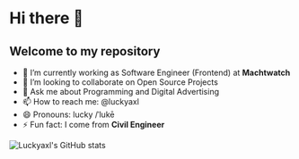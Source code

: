 # Hi there 👋
## Welcome to my repository

- 🔭 I’m currently working as Software Engineer (Frontend) at **Machtwatch**
- 👯 I’m looking to collaborate on Open Source Projects
- 💬 Ask me about Programming and Digital Advertising
- 📫 How to reach me: @luckyaxl
- 😄 Pronouns: lucky /ˈlukē
- ⚡ Fun fact: I come from **Civil Engineer**

![Luckyaxl's GitHub stats](https://github-readme-stats.vercel.app/api?username=luckyaxl&count_private=true&show_icons=true&theme=dark) 
